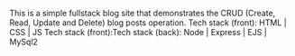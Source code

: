 This is a simple fullstack blog site that demonstrates the CRUD (Create, Read, Update and Delete) blog posts operation.
Tech stack (front): HTML | CSS | JS
Tech stack (front):Tech stack (back): Node | Express | EJS | MySql2
